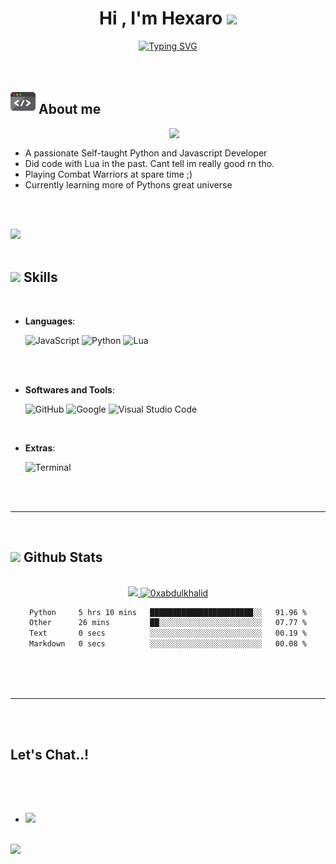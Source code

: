 
<h1 align="center"><b>Hi , I'm Hexaro </b><img src="https://media.giphy.com/media/hvRJCLFzcasrR4ia7z/giphy.gif" width="35"></h1>

<p align="center">
  <a href="https://git.io/typing-svg"><img src="https://readme-typing-svg.demolab.com?font=Geologica&size=30&pause=1000&color=F70000&center=true&vCenter=true&width=435&lines=Javascript+%F0%9F%92%96;Python%F0%9F%92%97;13y%2Fo%F0%9F%A7%91%F0%9F%8F%BB%E2%80%8D%F0%9F%92%BB;Learnin'+even+rn%F0%9F%98%8C" alt="Typing SVG" /></a>
</p>


<br>



	
## <picture><img src = "https://raw.githubusercontent.com/Naman27/Naman27/master/source.gif" width = 40px></picture> **About me**

<picture> <img align="right" src="https://camo.githubusercontent.com/5ddf73ad3a205111cf8c686f687fc216c2946a75005718c8da5b837ad9de78c9/68747470733a2f2f7468756d62732e6766796361742e636f6d2f4576696c4e657874446576696c666973682d736d616c6c2e676966" width = 250px></picture>

<br>

- A passionate Self-taught Python and Javascript Developer
- Did code with Lua in the past. Cant tell im really good rn tho.
- Playing Combat Warriors at spare time ;)
- Currently learning more of Pythons great universe




<br><br>

<img src="https://user-images.githubusercontent.com/73097560/115834477-dbab4500-a447-11eb-908a-139a6edaec5c.gif"><br><br>

## <img src="https://media2.giphy.com/media/QssGEmpkyEOhBCb7e1/giphy.gif?cid=ecf05e47a0n3gi1bfqntqmob8g9aid1oyj2wr3ds3mg700bl&rid=giphy.gif" width ="25"><b> Skills</b>
<br>

<p align="center">

- **Languages**:

    ![JavaScript](https://img.shields.io/badge/JavaScript%20-%23F7DF1E.svg?style=for-the-badge&logo=javascript&logoColor=black)
    ![Python](https://img.shields.io/badge/Python%20-%2314354C.svg?style=for-the-badge&logo=python&logoColor=white)
    ![Lua](https://img.shields.io/badge/Lua-2C2D72?style=for-the-badge&logo=lua&logoColor=white)



<br>
    
<br>

- **Softwares and Tools**:
  
    ![GitHub](https://img.shields.io/badge/github-%23121011.svg?style=for-the-badge&logo=github&logoColor=white)
    ![Google](https://img.shields.io/badge/google-%234285F4.svg?style=for-the-badge&logo=google&logoColor=white)
    ![Visual Studio Code](https://img.shields.io/badge/Visual%20Studio%20Code-0078d7.svg?style=for-the-badge&logo=visual-studio-code&logoColor=white)

<br>

- **Extras**:

    ![Terminal](https://img.shields.io/badge/Terminal-%23054020?style=for-the-badge&logo=gnu-bash&logoColor=white)


</p>

<br>
<br>

-----

<br>


## <img src="https://media.giphy.com/media/iY8CRBdQXODJSCERIr/giphy.gif" width="35"><b> Github Stats </b>
<br>

<div align="center">

<a href="https://github.com/MrHexarobyte/">
  <img src="https://github-readme-stats.vercel.app/api?username=MrHexarobyte&include_all_commits=true&count_private=true&show_icons=true&line_height=20&title_color=7A7ADB&icon_color=2234AE&text_color=D3D3D3&bg_color=0,000000,130F40" width="450"/>
  <img src="https://github-readme-stats.vercel.app/api/top-langs?username=MrHexarobyte&show_icons=true&locale=en&layout=compact&line_height=20&title_color=7A7ADB&icon_color=2234AE&text_color=D3D3D3&bg_color=0,000000,130F40" width="375"  alt="0xabdulkhalid"/>

	
<!--START_SECTION:waka-->

```txt
Python     5 hrs 10 mins   ███████████████████████░░   91.96 %
Other      26 mins         ██░░░░░░░░░░░░░░░░░░░░░░░   07.77 %
Text       0 secs          ░░░░░░░░░░░░░░░░░░░░░░░░░   00.19 %
Markdown   0 secs          ░░░░░░░░░░░░░░░░░░░░░░░░░   00.08 %
```

<!--END_SECTION:waka-->
	
</a>
</div>

<br>
<br>
<br>

-----

<br>
<br>

## <b> Let's Chat..!</b>
<br>
<div align='left'>

<ul>

<br>

<li>

![](https://dcbadge.vercel.app/api/shield/777518250825089035)

</li>

	
</ul>
</div>

<br>
<img src="https://user-images.githubusercontent.com/73097560/115834477-dbab4500-a447-11eb-908a-139a6edaec5c.gif">
<br>
<br>
<br>

<div align='center'>

</div>
